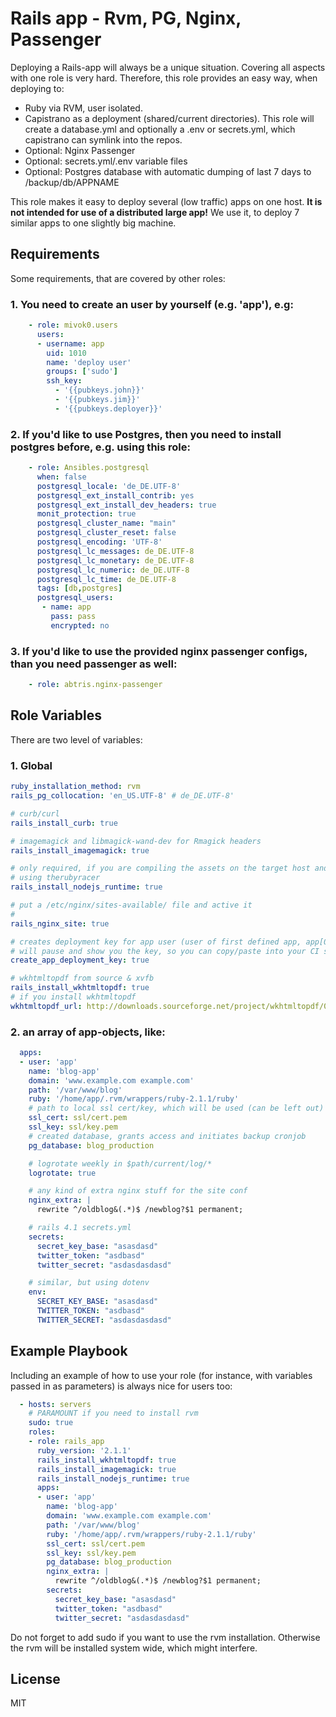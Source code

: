 Rails app - Rvm, PG, Nginx, Passenger
========

Deploying a Rails-app will always be a unique situation. Covering all aspects with one role is very hard. Therefore, this role provides an easy way, when deploying to:

* Ruby via RVM, user isolated.
* Capistrano as a deployment (shared/current directories). This role will create a database.yml and optionally a .env or secrets.yml, which capistrano can symlink into the repos.
* Optional: Nginx Passenger
* Optional: secrets.yml/.env variable files
* Optional: Postgres database with automatic dumping of last 7 days to /backup/db/APPNAME

This role makes it easy to deploy several (low traffic) apps on one host. **It is not intended for use of a distributed large app!** We use it, to deploy 7 similar apps to one slightly big machine.

Requirements
------------

Some requirements, that are covered by other roles:

### 1. You need to create an user by yourself (e.g. 'app'), e.g:

```yaml
    - role: mivok0.users
      users:
      - username: app
        uid: 1010
        name: 'deploy user'
        groups: ['sudo']
        ssh_key:
          - '{{pubkeys.john}}'
          - '{{pubkeys.jim}}'
          - '{{pubkeys.deployer}}'
```

### 2. If you'd like to use Postgres, then you need to install postgres before, e.g. using this role:

```yaml
    - role: Ansibles.postgresql
      when: false
      postgresql_locale: 'de_DE.UTF-8'
      postgresql_ext_install_contrib: yes
      postgresql_ext_install_dev_headers: true
      monit_protection: true
      postgresql_cluster_name: "main"
      postgresql_cluster_reset: false
      postgresql_encoding: 'UTF-8'
      postgresql_lc_messages: de_DE.UTF-8
      postgresql_lc_monetary: de_DE.UTF-8
      postgresql_lc_numeric: de_DE.UTF-8
      postgresql_lc_time: de_DE.UTF-8
      tags: [db,postgres]
      postgresql_users:
       - name: app
         pass: pass
         encrypted: no

```

### 3. If you'd like to use the provided nginx passenger configs, than you need passenger as well:

```yaml
    - role: abtris.nginx-passenger
```

Role Variables
--------------

There are two level of variables:

### 1. Global

```yaml
ruby_installation_method: rvm
rails_pg_collocation: 'en_US.UTF-8' # de_DE.UTF-8'

# curb/curl
rails_install_curb: true

# imagemagick and libmagick-wand-dev for Rmagick headers
rails_install_imagemagick: true

# only required, if you are compiling the assets on the target host and not
# using therubyracer
rails_install_nodejs_runtime: true

# put a /etc/nginx/sites-available/ file and active it
#
rails_nginx_site: true

# creates deployment key for app user (user of first defined app, app[0].user)
# will pause and show you the key, so you can copy/paste into your CI server
create_app_deployment_key: true

# wkhtmltopdf from source & xvfb
rails_install_wkhtmltopdf: true
# if you install wkhtmltopdf
wkhtmltopdf_url: http://downloads.sourceforge.net/project/wkhtmltopdf/0.12.2-dev/wkhtmltox-0.12.2-6a13a51_linux-precise-amd64.deb


```

### 2. an array of app-objects, like:



```yaml
  apps:
  - user: 'app'
    name: 'blog-app'
    domain: 'www.example.com example.com'
    path: '/var/www/blog'
    ruby: '/home/app/.rvm/wrappers/ruby-2.1.1/ruby'
    # path to local ssl cert/key, which will be used (can be left out)
    ssl_cert: ssl/cert.pem
    ssl_key: ssl/key.pem
    # created database, grants access and initiates backup cronjob
    pg_database: blog_production

    # logrotate weekly in $path/current/log/*
    logrotate: true

    # any kind of extra nginx stuff for the site conf
    nginx_extra: |
      rewrite ^/oldblog&(.*)$ /newblog?$1 permanent;

    # rails 4.1 secrets.yml
    secrets:
      secret_key_base: "asasdasd"
      twitter_token: "asdbasd"
      twitter_secret: "asdasdasdasd"

    # similar, but using dotenv
    env:
      SECRET_KEY_BASE: "asasdasd"
      TWITTER_TOKEN: "asdbasd"
      TWITTER_SECRET: "asdasdasdasd"
```






Example Playbook
-------------------------

Including an example of how to use your role (for instance, with variables passed in as parameters) is always nice for users too:

```yaml
  - hosts: servers
    # PARAMOUNT if you need to install rvm
    sudo: true
    roles:
    - role: rails_app
      ruby_version: '2.1.1'
      rails_install_wkhtmltopdf: true
      rails_install_imagemagick: true
      rails_install_nodejs_runtime: true
      apps:
      - user: 'app'
        name: 'blog-app'
        domain: 'www.example.com example.com'
        path: '/var/www/blog'
        ruby: '/home/app/.rvm/wrappers/ruby-2.1.1/ruby'
        ssl_cert: ssl/cert.pem
        ssl_key: ssl/key.pem
        pg_database: blog_production
        nginx_extra: |
          rewrite ^/oldblog&(.*)$ /newblog?$1 permanent;
        secrets:
          secret_key_base: "asasdasd"
          twitter_token: "asdbasd"
          twitter_secret: "asdasdasdasd"

```

Do not forget to add sudo if you want to use the rvm installation. Otherwise the rvm will be installed system wide, which might interfere.


License
-------

MIT


